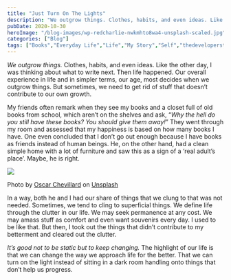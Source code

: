 ```yaml
---
title: "Just Turn On The Lights"
description: "We outgrow things. Clothes, habits, and even ideas. Like the other day, I was thinking about what to write next. Then life happened. Our overall experience in life and in simpler terms, our age, most decides when we outgrow things. But sometimes, we need to get rid of stuff that doesn’t contribute to our own [&hellip;]"
pubDate: 2020-10-30
heroImage: "/blog-images/wp-redcharlie-nwkmhto8wa4-unsplash-scaled.jpg"
categories: ["Blog"]
tags: ["Books","Everyday Life","Life","My Story","Self","thedeveloperstory"]
---
```


_We outgrow things._ Clothes, habits, and even ideas. Like the other day, I was thinking about what to write next. Then life happened. Our overall experience in life and in simpler terms, our age, most decides when we outgrow things. But sometimes, we need to get rid of stuff that doesn’t contribute to our own growth.

My friends often remark when they see my books and a closet full of old books from school, which aren’t on the shelves and ask, “_Why the hell do you still have these books? You should give them away!_” They went through my room and assessed that my happiness is based on how many books I have. One even concluded that I don’t go out enough because I have books as friends instead of human beings. He, on the other hand, had a clean simple home with a lot of furniture and saw this as a sign of a ‘real adult’s place’. Maybe, he is right.

![](https://thedeveloperstory.files.wordpress.com/2020/10/oscar-chevillard-9cvfru2-fhg-unsplash.jpg?w=1024)

Photo by [Oscar Chevillard](https://unsplash.com/@osac?utm_source=unsplash&utm_medium=referral&utm_content=creditCopyText) on [Unsplash](https://unsplash.com/s/photos/books-and-shelves?utm_source=unsplash&utm_medium=referral&utm_content=creditCopyText)

In a way, both he and I had our share of things that we clung to that was not needed. Sometimes, we tend to cling to superficial things. We define life through the clutter in our life. We may seek permanence at any cost. We may amass stuff as comfort and even want souvenirs every day. I used to be like that. But then, I took out the things that didn’t contribute to my betterment and cleared out the clutter.

_It’s good not to be static but to keep changing._ The highlight of our life is that we can change the way we approach life for the better. That we can turn on the light instead of sitting in a dark room handling onto things that don’t help us progress.